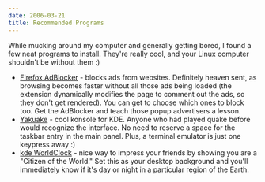 ```yaml
---
date: 2006-03-21
title: Recommended Programs
---
```


While mucking around my computer and generally getting bored, I found a few neat programs to install. They're really cool, and your Linux computer shouldn't be without them :)

* [Firefox AdBlocker](http://adblock.mozdev.org/) - blocks ads from websites. Definitely heaven sent, as browsing becomes faster without all those ads being loaded (the extension dynamically modifies the page to comment out the ads, so they don't get rendered). You can get to choose which ones to block too. Get the AdBlocker and teach those popup advertisers a lesson.
* [Yakuake](http://yakuake.uv.ro/) - cool konsole for KDE. Anyone who had played quake before would recognize the interface. No need to reserve a space for the taskbar entry in the main panel. Plus, a terminal emulator is just one keypress away :)
* [kde WorldClock](http://packages.debian.org/stable/games/kworldclock) - nice way to impress your friends by showing you are a "Citizen of the World." Set this as your desktop background and you'll immediately know if it's day or night in a particular region of the Earth.